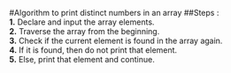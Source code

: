 #Algorithm to print distinct numbers in an array
##Steps :
<br>
<b>1.</b> Declare and input the array elements.<br>
<b>2.</b> Traverse the array from the beginning.<br>
<b>3.</b> Check if the current element is found in the array again.<br>
<b>4.</b> If it is found, then do not print that element.<br>
<b>5.</b> Else, print that element and continue.<br>
